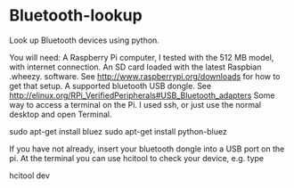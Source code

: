 Bluetooth-lookup
================

Look up Bluetooth devices using python. 


You will need:
A Raspberry Pi computer, I tested with the 512 MB model, with internet connection.
An SD card loaded with the latest Raspbian .wheezy. software. 
See http://www.raspberrypi.org/downloads for how to get that setup.
A supported bluetooth USB dongle. 
See http://elinux.org/RPi_VerifiedPeripherals#USB_Bluetooth_adapters
Some way to access a terminal on the Pi. I used ssh, or just use the normal desktop and open Terminal.


sudo apt-get install bluez
sudo apt-get install python-bluez

If you have not already, insert your bluetooth dongle into a USB port on the pi.
At the terminal you can use hcitool to check your device, e.g. type

hcitool dev

